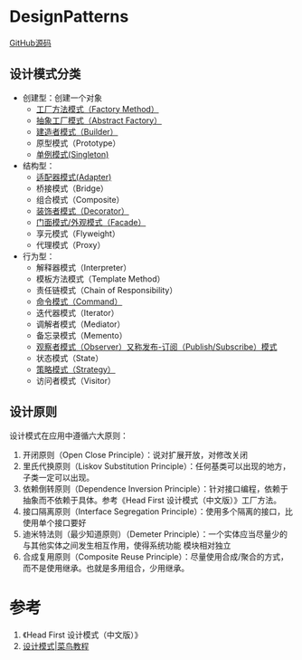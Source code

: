 # DesignPatterns

[GitHub源码](https://github.com/wangchunfan/DesignPatterns)


## 设计模式分类

- 创建型：创建一个对象
    - [工厂方法模式（Factory Method）](/DesignPatterns-Factory)
    - [抽象工厂模式（Abstract Factory）](/DesignPatterns-Factory)
    - [建造者模式（Builder）](/DesignPatterns-Builder)
    - 原型模式（Prototype）
    - [单例模式(Singleton) ](/DesignPatterns-Singleton)
- 结构型：
    - [适配器模式(Adapter)](/DesignPatterns-Adapter)
    - 桥接模式（Bridge）
    - 组合模式（Composite）
    - [装饰者模式（Decorator）](/DesignPatterns-Decorator)
    - [门面模式/外观模式（Facade）](/DesignPatterns-Facade)
    - 享元模式（Flyweight）
    - 代理模式（Proxy） 
- 行为型：
    - 解释器模式（Interpreter）
    - 模板方法模式（Template Method）
    - 责任链模式（Chain of Responsibility）
    - [命令模式（Command）](/DesignPatterns-Command)
    - 迭代器模式（Iterator）
    - 调解者模式（Mediator）
    - 备忘录模式（Memento）
    - [观察者模式（Observer）又称发布-订阅（Publish/Subscribe）模式](/DesignPatterns-Observer)
    - 状态模式（State）
    - [策略模式（Strategy）](/DesignPatterns-Strategy)
    - 访问者模式（Visitor）

## 设计原则

设计模式在应用中遵循六大原则：

1. 开闭原则（Open Close Principle）：说对扩展开放，对修改关闭
2. 里氏代换原则（Liskov Substitution Principle）：任何基类可以出现的地方，子类一定可以出现。
3. 依赖倒转原则（Dependence Inversion Principle）：针对接口编程，依赖于抽象而不依赖于具体。参考《Head First 设计模式（中文版）》工厂方法。
4. 接口隔离原则（Interface Segregation Principle）：使用多个隔离的接口，比使用单个接口要好
5. 迪米特法则（最少知道原则）（Demeter Principle）：一个实体应当尽量少的与其他实体之间发生相互作用，使得系统功能 模块相对独立
6. 合成复用原则（Composite Reuse Principle）：尽量使用合成/聚合的方式，而不是使用继承。也就是多用组合，少用继承。

# 参考

1. 《Head First 设计模式（中文版）》
2. [设计模式|菜鸟教程](https://www.runoob.com/design-pattern/design-pattern-intro.html)
